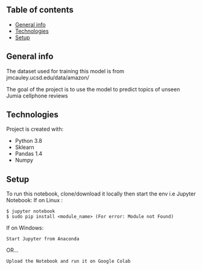 ## Table of contents
* [General info](#general-info)
* [Technologies](#technologies)
* [Setup](#setup)

## General info
The dataset used for training this model is from jmcauley.ucsd.edu/data/amazon/

The goal of the project is to use the model to predict topics of unseen Jumia cellphone reviews 
	
## Technologies
Project is created with:
* Python 3.8
* Sklearn
* Pandas 1.4
* Numpy
	
## Setup
To run this notebook, clone/download it locally then start the env i.e Jupyter Notebook:
If on Linux : 

```
$ jupyter notebook
$ sudo pip install <module_name> (For error: Module not Found)

```
If on Windows:
```
Start Jupyter from Anaconda 

```
OR...
```
Upload the Notebook and run it on Google Colab

```

